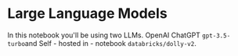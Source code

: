 # Large Language Models

In this notebook you'll be using two LLMs. OpenAI ChatGPT `gpt-3.5-turbo`and Self - hosted in - notebook `databricks/dolly-v2`. 